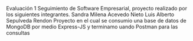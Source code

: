 Evaluación 1 Seguimiento de Software Empresarial, proyecto realizado por los siguientes integrantes.
Sandra Milena Acevedo Nieto
Luis Alberto Sepulveda Rendon
Proyecto en el cual se consumio una base de datos de MongoDB por medio Express-JS y terminamo uando Postman para las consultas
